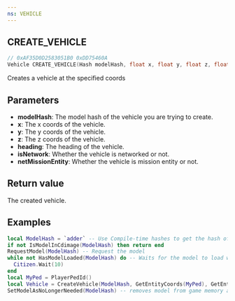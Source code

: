```yaml
---
ns: VEHICLE
---
```

## CREATE_VEHICLE

```c
// 0xAF35D0D2583051B0 0xDD75460A
Vehicle CREATE_VEHICLE(Hash modelHash, float x, float y, float z, float heading, BOOL isNetwork, BOOL netMissionEntity);
```

Creates a vehicle at the specified coords

## Parameters
* **modelHash**: The model hash of the vehicle you are trying to create.
* **x**: The x coords of the vehicle.
* **y**: The y coords of the vehicle.
* **z**: The z coords of the vehicle.
* **heading**: The heading of the vehicle.
* **isNetwork**: Whether the vehicle is networked or not.
* **netMissionEntity**: Whether the vehicle is mission entity or not.

## Return value
The created vehicle.

## Examples
```lua
local ModelHash = `adder` -- Use Compile-time hashes to get the hash of this model
if not IsModelInCdimage(ModelHash) then return end
RequestModel(ModelHash) -- Request the model
while not HasModelLoaded(ModelHash) do -- Waits for the model to load with a check so it does not get stuck in an infinite loop
  Citizen.Wait(10)
end
local MyPed = PlayerPedId()
local Vehicle = CreateVehicle(ModelHash, GetEntityCoords(MyPed), GetEntityHeading(MyPed), true, false) -- Spawns a networked vehicle on your current coords
SetModelAsNoLongerNeeded(ModelHash) -- removes model from game memory as we no longer need it
```
